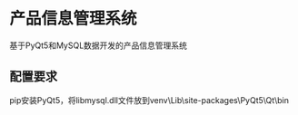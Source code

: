 # 产品信息管理系统

基于PyQt5和MySQL数据开发的产品信息管理系统

## 配置要求

pip安装PyQt5，将libmysql.dll文件放到venv\Lib\site-packages\PyQt5\Qt\bin

